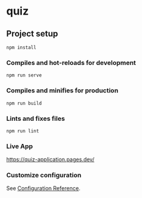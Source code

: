 
# quiz

## Project setup
```
npm install
```

### Compiles and hot-reloads for development
```
npm run serve
```

### Compiles and minifies for production
```
npm run build
```

### Lints and fixes files
```
npm run lint
```
### Live App
https://quiz-application.pages.dev/

### Customize configuration
See [Configuration Reference](https://cli.vuejs.org/config/).
